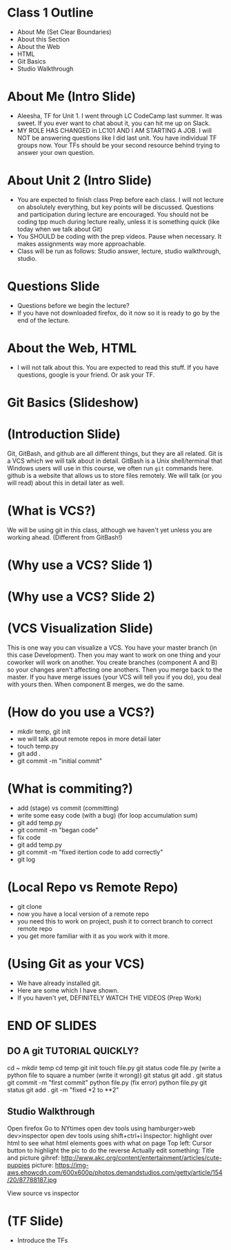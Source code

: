 # Class 1 Outline
- About Me (Set Clear Boundaries)
- About this Section 
- About the Web
- HTML
- Git Basics
- Studio Walkthrough


# About Me (Intro Slide)
- Aleesha, TF for Unit 1. I went through LC CodeCamp last summer. It was sweet. If you ever want to chat about it, you can hit me up on Slack.
- MY ROLE HAS CHANGED in LC101 AND I AM STARTING A JOB. I will NOT be answering questions like I did last unit. You have individual TF groups now. Your TFs should be your second resource behind trying to answer your own question. 


# About Unit 2 (Intro Slide)
- You are expected to finish class Prep before each class. I will not lecture on absolutely everything, but key points will be discussed. Questions and participation during lecture are encouraged. You should not be coding tpp much during lecture really, unless it is something quick (like today when we talk about Git)
- You SHOULD be coding with the prep videos. Pause when necessary. It makes assignments way more approachable.
- Class will be run as follows: Studio answer, lecture, studio walkthrough, studio.



# Questions Slide
- Questions before we begin the lecture?
- If you have not downloaded firefox, do it now so it is ready to go by the end of the lecture. 

# About the Web, HTML
- I will not talk about this. You are expected to read this stuff. If you have questions, google is your friend. Or ask your TF. 

# Git Basics (Slideshow)

# (Introduction Slide)

Git, GitBash, and github are all different things, but they are all related. Git is a VCS which we will talk about in detail. GitBash is a Unix shell/terminal that Windows users will use in this course, we often run `git` commands here. github is a website that allows us to store files remotely. We will talk (or you will read) about this in detail later as well. 

# (What is VCS?)
We will be using git in this class, although we haven't yet unless you are working ahead. (Different from GitBash!)

# (Why use a VCS? Slide 1)

# (Why use a VCS? Slide 2)

# (VCS Visualization Slide)
This is one way you can visualize a VCS. You have your master branch (in this case Development). Then you may want to work on one thing and your coworker will work on another. You create branches (component A and B) so your changes aren't affecting one anothers. Then you merge back to the master. If you have merge issues (your VCS will tell you if you do), you deal with yours then. When component B merges, we do the same. 

# (How do you use a VCS?)
- mkdir temp, git init
- we will talk about remote repos in more detail later
- touch temp.py
- git add .
- git commit -m "initial commit"

# (What is commiting?)
- add (stage) vs commit (committing)
- write some easy code (with a bug) (for loop accumulation sum)
- git add temp.py
- git commit -m "began code"
- fix code
- git add temp.py
- git commit -m "fixed itertion code to add correctly"
- git log

# (Local Repo vs Remote Repo)
- git clone <url for remote repo>
- now you have a local version of a remote repo 
- you need this to work on project, push it to correct branch to correct remote repo
- you get more familiar with it as you work with it more.

# (Using Git as your VCS)
- We have already installed git.
- Here are some which I have shown.
- If you haven't yet, DEFINITELY WATCH THE VIDEOS (Prep Work)
# END OF SLIDES

## DO A git TUTORIAL QUICKLY?
cd ~
mkdir temp
cd temp
git init
touch file.py
git status
code file.py
(write a python file to square a number (write it wrong))
git status
git add .
git status
git commit -m "first commit"
python file.py
(fix error)
python file.py 
git status
git add .
git -m "fixed *2 to **2"

## Studio Walkthrough
Open firefox
Go to NYtimes
open dev tools using hamburger>web dev>inspector
open dev tools using shift+ctrl+i
Inspector: highlight over html to see what html elements goes with what on page
Top left: Cursor button to highlight the pic to do the reverse
Actually edit something: Title and picture
gihref: http://www.akc.org/content/entertainment/articles/cute-puppies
picture: https://img-aws.ehowcdn.com/600x600p/photos.demandstudios.com/getty/article/154/20/87788187.jpg


View source vs inspector



# (TF Slide)
- Introduce the TFs